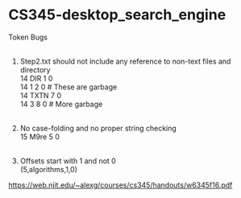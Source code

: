 # CS345-desktop_search_engine

Token Bugs<br><br>
1) Step2.txt should not include any reference to non-text files and directory<br>
			14 DIR 1 0<br>
			14 1 2 0	# These are garbage<br>
			14 TXTN 7 0<br>
			14 3 8 0	# More garbage<br><br>

2) No case-folding and no proper string checking<br>
			15 M9re 5 0 <br><br>

3) Offsets start with 1 and not 0 <br>
			(5,algorithms,1,0)

https://web.njit.edu/~alexg/courses/cs345/handouts/w6345f16.pdf
